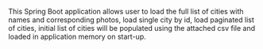 This Spring Boot application allows user to load the full list of cities with names and corresponding photos, load single city by id, load paginated list of cities, initial list of cities will be populated using the attached csv file and loaded in application memory on start-up.
